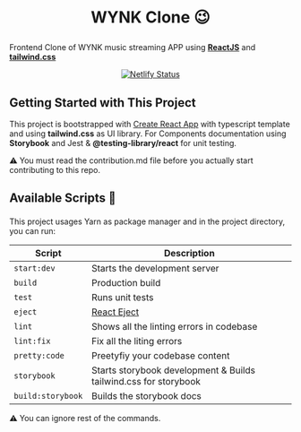 # <p align="center">WYNK Clone :wink:</p>

<p align="center">

Frontend Clone of WYNK music streaming APP using **[ReactJS](https://reactjs.org/)** and **[tailwind.css](https://tailwindcss.com/)**

</p>

<div align="center">

[![Netlify Status](https://api.netlify.com/api/v1/badges/9b926b8c-052e-44b0-9331-9d53a8c74b26/deploy-status)](https://app.netlify.com/sites/compassionate-aryabhata-b5ed23/deploys)

</div>

## Getting Started with This Project

This project is bootstrapped with [Create React App](https://github.com/facebook/create-react-app) with typescript template and using **tailwind.css** as UI library. For Components documentation using **Storybook** and Jest & **@testing-library/react** for unit testing.

:warning: You must read the contribution.md file before you actually start contributing to this repo.

## <p>Available Scripts :helicopter:</p>

This project usages Yarn as package manager and in the project directory, you can run:

| Script | Description |
|--------|-------------|
| `start:dev` | Starts the development server|
| `build` | Production build |
|  `test` | Runs unit tests |
|  `eject` | [React Eject](https://create-react-app.dev/docs/available-scripts/#npm-run-eject) |
| `lint`  | Shows all the linting errors in codebase  |
| `lint:fix`  | Fix all the liting errors |
| `pretty:code`  | Preetyfiy your codebase content  |
| `storybook`  | Starts storybook development & Builds tailwind.css for storybook  |
| `build:storybook`  | Builds the storybook docs  |

:warning: You can ignore rest of the commands.
